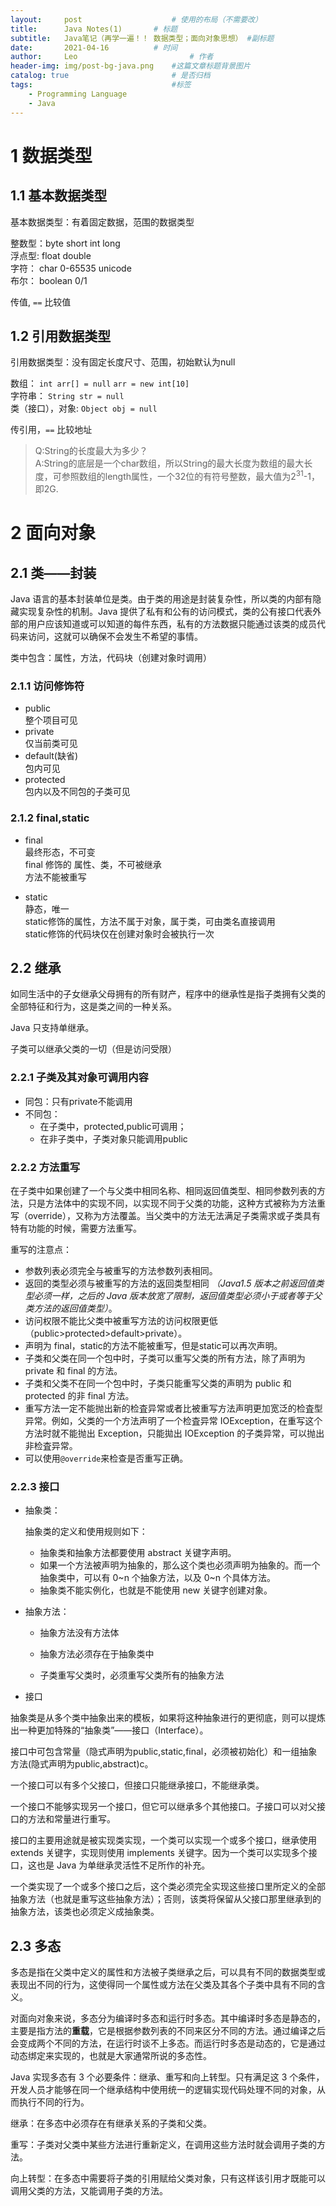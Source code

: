 ```yaml
---
layout:     post   				    # 使用的布局（不需要改）
title:      Java Notes(1)		# 标题 
subtitle:   Java笔记（再学一遍！！ 数据类型；面向对象思想） #副标题
date:       2021-04-16			# 时间
author:     Leo 						# 作者
header-img: img/post-bg-java.png	#这篇文章标题背景图片
catalog: true 						# 是否归档
tags:								#标签
    - Programming Language
    - Java
---
```


# 1 数据类型

## 1.1 基本数据类型

基本数据类型：有着固定数据，范围的数据类型

整数型：byte short int long<br>
浮点型: float double<br>
字符：  char 0-65535 unicode<br>
布尔：  boolean 0/1<br>

传值,  `==`  比较值

## 1.2 引用数据类型

引用数据类型：没有固定长度尺寸、范围，初始默认为null

数组： `int arr[] = null`   `arr = new int[10]`<br>
字符串： `String str = null`<br>
类（接口），对象: `Object obj = null`<br>

传引用，`==`  比较地址

>Q:String的长度最大为多少？<br>
A:String的底层是一个char数组，所以String的最大长度为数组的最大长度，可参照数组的length属性，一个32位的有符号整数，最大值为2<sup>31</sup>-1，即2G.

# 2 面向对象

## 2.1 类——封装

Java 语言的基本封装单位是类。由于类的用途是封装复杂性，所以类的内部有隐藏实现复杂性的机制。Java 提供了私有和公有的访问模式，类的公有接口代表外部的用户应该知道或可以知道的每件东西，私有的方法数据只能通过该类的成员代码来访问，这就可以确保不会发生不希望的事情。

类中包含：属性，方法，代码块（创建对象时调用）

### 2.1.1 访问修饰符

- public<br>
  整个项目可见
- private<br>
  仅当前类可见
- default(缺省)<br>
  包内可见
- protected<br>
  包内以及不同包的子类可见

### 2.1.2 final,static

- final<br>
最终形态，不可变<br>
final 修饰的 属性、类，不可被继承<br>方法不能被重写

- static<br>
静态，唯一<br>
static修饰的属性，方法不属于对象，属于类，可由类名直接调用<br>
static修饰的代码块仅在创建对象时会被执行一次

## 2.2 继承

如同生活中的子女继承父母拥有的所有财产，程序中的继承性是指子类拥有父类的全部特征和行为，这是类之间的一种关系。

Java 只支持单继承。

子类可以继承父类的一切（但是访问受限）

### 2.2.1 子类及其对象可调用内容

- 同包：只有private不能调用
- 不同包：
  - 在子类中，protected,public可调用；
  - 在非子类中，子类对象只能调用public

### 2.2.2 方法重写

在子类中如果创建了一个与父类中相同名称、相同返回值类型、相同参数列表的方法，只是方法体中的实现不同，以实现不同于父类的功能，这种方式被称为方法重写（override），又称为方法覆盖。当父类中的方法无法满足子类需求或子类具有特有功能的时候，需要方法重写。

重写的注意点：

- 参数列表必须完全与被重写的方法参数列表相同。
- 返回的类型必须与被重写的方法的返回类型相同 *（Java1.5 版本之前返回值类型必须一样，之后的 Java 版本放宽了限制，返回值类型必须小于或者等于父类方法的返回值类型）*。
- 访问权限不能比父类中被重写方法的访问权限更低（public>protected>default>private）。
- 声明为 final，static的方法不能被重写，但是static可以再次声明。
- 子类和父类在同一个包中时，子类可以重写父类的所有方法，除了声明为 private 和 final 的方法。
- 子类和父类不在同一个包中时，子类只能重写父类的声明为 public 和 protected 的非 final 方法。
- 重写方法一定不能抛出新的检査异常或者比被重写方法声明更加宽泛的检査型异常。例如，父类的一个方法声明了一个检査异常 IOException，在重写这个方法时就不能抛出 Exception，只能拋出 IOException 的子类异常，可以抛出非检査异常。
- 可以使用`@override`来检查是否重写正确。

### 2.2.3 接口

- 抽象类：

    抽象类的定义和使用规则如下：

    - 抽象类和抽象方法都要使用 abstract 关键字声明。
    - 如果一个方法被声明为抽象的，那么这个类也必须声明为抽象的。而一个抽象类中，可以有 0~n 个抽象方法，以及 0~n 个具体方法。
    - 抽象类不能实例化，也就是不能使用 new 关键字创建对象。

- 抽象方法：

    - 抽象方法没有方法体

    - 抽象方法必须存在于抽象类中

    - 子类重写父类时，必须重写父类所有的抽象方法

- 接口

抽象类是从多个类中抽象出来的模板，如果将这种抽象进行的更彻底，则可以提炼出一种更加特殊的“抽象类”——接口（Interface）。

接口中可包含常量（隐式声明为public,static,final，必须被初始化）和一组抽象方法(隐式声明为public,abstract)c。

一个接口可以有多个父接口，但接口只能继承接口，不能继承类。

一个接口不能够实现另一个接口，但它可以继承多个其他接口。子接口可以对父接口的方法和常量进行重写。

接口的主要用途就是被实现类实现，一个类可以实现一个或多个接口，继承使用 extends 关键字，实现则使用 implements 关键字。因为一个类可以实现多个接口，这也是 Java 为单继承灵活性不足所作的补充。

一个类实现了一个或多个接口之后，这个类必须完全实现这些接口里所定义的全部抽象方法（也就是重写这些抽象方法）；否则，该类将保留从父接口那里继承到的抽象方法，该类也必须定义成抽象类。


## 2.3 多态

多态是指在父类中定义的属性和方法被子类继承之后，可以具有不同的数据类型或表现出不同的行为，这使得同一个属性或方法在父类及其各个子类中具有不同的含义。

对面向对象来说，多态分为编译时多态和运行时多态。其中编译时多态是静态的，主要是指方法的**重载**，它是根据参数列表的不同来区分不同的方法。通过编译之后会变成两个不同的方法，在运行时谈不上多态。而运行时多态是动态的，它是通过动态绑定来实现的，也就是大家通常所说的多态性。

Java 实现多态有 3 个必要条件：继承、重写和向上转型。只有满足这 3 个条件，开发人员才能够在同一个继承结构中使用统一的逻辑实现代码处理不同的对象，从而执行不同的行为。

继承：在多态中必须存在有继承关系的子类和父类。

重写：子类对父类中某些方法进行重新定义，在调用这些方法时就会调用子类的方法。

向上转型：在多态中需要将子类的引用赋给父类对象，只有这样该引用才既能可以调用父类的方法，又能调用子类的方法。

